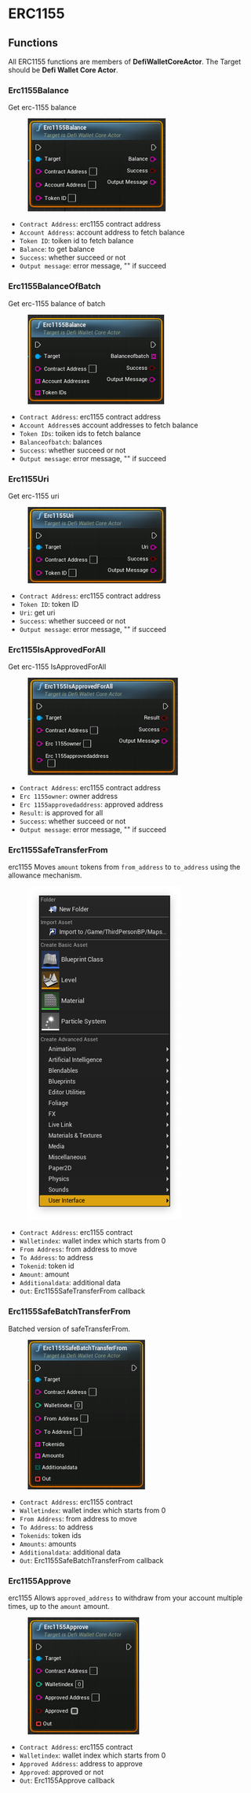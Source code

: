 # ERC1155

## Functions

All ERC1155 functions are members of **DefiWalletCoreActor**. The Target should be **Defi Wallet Core Actor**.

### Erc1155Balance

Get erc-1155 balance

<figure><img src="../../../.gitbook/assets/image (6).png" alt=""><figcaption></figcaption></figure>

* `Contract Address`: erc1155 contract address
* `Account Address`: account address to fetch balance
* `Token ID`: toiken id to fetch balance
* `Balance`: to get balance
* `Success`: whether succeed or not
* `Output message`: error message, "" if succeed

### Erc1155BalanceOfBatch

Get erc-1155 balance of batch

<figure><img src="../../../.gitbook/assets/image (1).png" alt=""><figcaption></figcaption></figure>

* `Contract Address`: erc1155 contract address
* `Account Address`es account addresses to fetch balance
* `Token IDs`: toiken ids to fetch balance
* `Balanceofbatch`: balances
* `Success`: whether succeed or not
* `Output message`: error message, "" if succeed



### Erc1155Uri

Get erc-1155 uri

<figure><img src="../../../.gitbook/assets/image (3) (1).png" alt=""><figcaption></figcaption></figure>

* `Contract Address`: erc1155 contract address
* `Token ID`: token ID
* `Uri`: get uri
* `Success`: whether succeed or not
* `Output message`: error message, "" if succeed

### Erc1155IsApprovedForAll

Get erc-1155 IsApprovedForAll

<figure><img src="../../../.gitbook/assets/image (7).png" alt=""><figcaption></figcaption></figure>

* `Contract Address`: erc1155 contract address
* `Erc 1155owner`: owner address
* `Erc 1155approvedaddress`: approved address
* `Result`: is approved for all
* `Success`: whether succeed or not
* `Output message`: error message, "" if succeed



### Erc1155SafeTransferFrom

erc1155 Moves `amount` tokens from `from_address` to `to_address` using the allowance mechanism.

<figure><img src="../../../.gitbook/assets/image (2).png" alt=""><figcaption></figcaption></figure>

* `Contract Address`: erc1155 contract
* `Walletindex`: wallet index which starts from 0
* `From Address`: from address to move
* `To Address`: to address
* `Tokenid`: token id
* `Amount`: amount
* `Additionaldata`: additional data
* `Out`: Erc1155SafeTransferFrom callback

### Erc1155SafeBatchTransferFrom

Batched version of safeTransferFrom.

<figure><img src="../../../.gitbook/assets/image (12).png" alt=""><figcaption></figcaption></figure>

* `Contract Address`: erc1155 contract
* `Walletindex`: wallet index which starts from 0
* `From Address`: from address to move
* `To Address`: to address
* `Tokenids`: token ids
* `Amounts`: amounts
* `Additionaldata`: additional data
* `Out`: Erc1155SafeBatchTransferFrom callback

### Erc1155Approve

erc1155 Allows `approved_address` to withdraw from your account multiple times, up to the `amount` amount.

<figure><img src="../../../.gitbook/assets/image (9).png" alt=""><figcaption></figcaption></figure>

* `Contract Address`: erc1155 contract
* `Walletindex`: wallet index which starts from 0
* `Approved Address`: address to approve
* `Approved`: approved or not
* `Out`: Erc1155Approve callback


